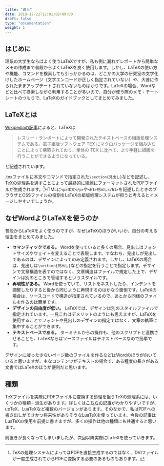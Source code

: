 ```yaml
---
title: "導入"
date: 2018-12-22T12:01:02+09:00
draft: false
type: "documentation"
weight: 1
---
```

## はじめに

理系の大学生ならばよく使うLaTeXですが、私も例に漏れずレポートから簡単なメモの作成まで普段からよくLaTeXを良く使用します。しかし、LaTeXの使い方や機能、コマンドを検索しても引っかかるのは、どこかの大学の研究室の文字化けしたホームページ（文字エンコードが正しく指定されていない）や、大昔に作られたままアップデートされていないものばかりです。LaTeXの場合、Wordなどと比べて検索しながら利用することが多いので、自分が使う際のメモ・チートシートのつもりで、LaTeXのガイドブックとしてまとめてみました。

## LaTeXとは

[Wikipediaの記事](https://ja.wikipedia.org/wiki/LaTeX)によると、LaTeXは

> レスリー・ランポートによって開発されたテキストベースの組版処理システムである。電子組版ソフトウェア TEX にマクロパッケージを組み込むことによって構築されており、単体の TEX に比べて、より手軽に組版を行うことができるようになっている。

と記述されています。

.texファイルに本文やコマンドで指定された`\section{見出し}`などを記述し、TeXの処理系を通すことによって最終的に綺麗にフォーマットされたPDFファイルが生成されます。[^1]HTMLに`<p>本文</p>`や`<h1>見出し</h1>`を記述したときのブラウザとCSSファイルの役割をLaTeXの組版処理システムが担うと考えるとイメージしやすいでしょうか。

## なぜWordよりLaTeXを使うのか

普段からLaTeXをよく使うのですが、なぜLaTeXのほうがいいか、自分の考える理由をまとめてみました。

- **セマンティックである。**
Wordを使っていると多くの場合、見出しはフォントサイズやウェイトを変えることで表現します。すなわち、見出しが見出しであるのは、デザインによってのみ定義されます。しかし、LaTeXの場合は、見出しは`\section{見出し}`などの指定を行うことで指定します。デザインで文章構造を表すのではなく、文章構造はファイルで規定した上で、デザインは別のところで管理するというスタイルです。
- **再現性がある。**
Wordを使っていて、リストをネストしたり、インデントを調整したりすると後から同じように再現するのはかなり面倒です。LaTeXの場合は、ソースコードで構造が指定されているので、あとから同様のファイルを作るのは簡単です。
- **デザインの自由度が低い。**
LaTeXでは、デザインは別のスタイルファイルで指定されています。一見これはデメリットのようにも思えますが、LaTeXを使用することでフォントや見出しのデザインの指定ではなく、文章の執筆に集中することができます。
- **テキストベースである。**
ターミナルからの操作も、他のスクリプトと連携させることも、LaTeXならばソースファイルはテキストベースなので簡単です。

デザインに凝った少ないページ数のファイルを作るなどはWordのほうが向いていると思いますが、主なコンテンツがテキストの場合で、ある程度の長さがある文書ではLaTeXのほうが便利だと思います。

## 種類

TeXファイルを実際にPDFファイルに変換する処理を担うTeXの処理系には、いくつかの種類・派生があります。詳しくは[こちらの記事](https://qiita.com/yyu/items/6404656f822ce14db935)がわかりやすいですが、upTeX、LuaTeXなど複数のバージョンがあります。そのなかで、私はPDFへの書き出しができかつ将来性がありそうなLuaTeXを使っています。今後の記事はLuaTeXの使用を前提に書きますが、多くの操作は他の種類にも共通すると思います。

前置きが長くなってしまいましたが、次回以降実際にLaTeXを使っていきます。

[^1]: TeXの処理システムによってはPDFを直接生成するのではなく、DVIファイルが一度生成されてからPDFに変換する必要のあるものもあります。